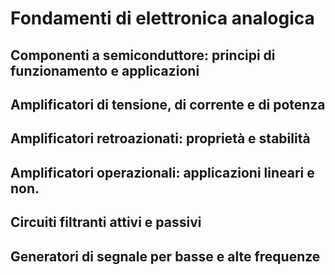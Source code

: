 # Fondamenti di elettronica analogica

## Componenti a semiconduttore: principi di funzionamento e applicazioni

## Amplificatori di tensione, di corrente e di potenza

## Amplificatori retroazionati: proprietà e stabilità

## Amplificatori operazionali: applicazioni lineari e non.

## Circuiti filtranti attivi e passivi

## Generatori di segnale per basse e alte frequenze